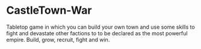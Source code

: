 # CastleTown-War
Tabletop game in which you can build your own town and use some skills to fight and devastate other factions to to be declared as the most powerful empire. Build, grow, recruit, fight and win.
